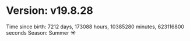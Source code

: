# Version: v19.8.28
Time since birth: 7212 days, 173088 hours, 10385280 minutes, 623116800 seconds
Season: Summer ☀️
